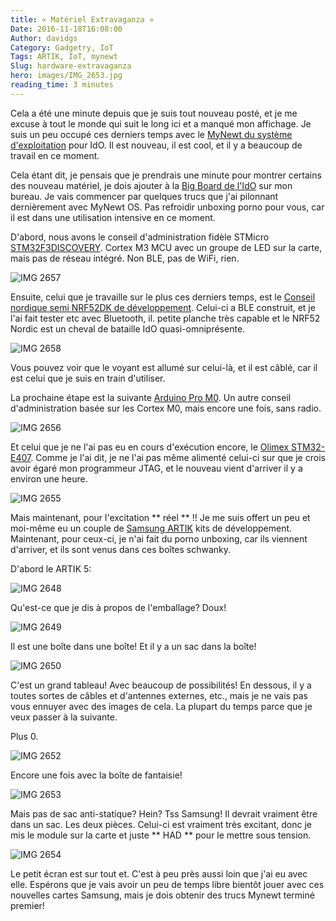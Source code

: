 ```yaml
---
title: « Matériel Extravaganza »
Date: 2016-11-18T16:08:00
Author: davidgs
Category: Gadgetry, IoT
Tags: ARTIK, IoT, mynewt
Slug: hardware-extravaganza
hero: images/IMG_2653.jpg
reading_time: 3 minutes
---
```


Cela a été une minute depuis que je suis tout nouveau posté, et je me excuse à tout le monde qui suit le long ici et a manqué mon affichage. Je suis un peu occupé ces derniers temps avec le [MyNewt du système d'exploitation](http://mynewt.apache.org) pour IdO. Il est nouveau, il est cool, et il y a beaucoup de travail en ce moment.

Cela étant dit, je pensais que je prendrais une minute pour montrer certains des nouveau matériel, je dois ajouter à la [Big Board de l'IdO](/posts/category/iot/the-big-board-of-iot-devices/) sur mon bureau. Je vais commencer par quelques trucs que j'ai pilonnant dernièrement avec MyNewt OS. Pas refroidir unboxing porno pour vous, car il est dans une utilisation intensive en ce moment.

D'abord, nous avons le conseil d'administration fidèle STMicro [STM32F3DISCOVERY](http://www.st.com/stm32f3discovery/). Cortex M3 MCU avec un groupe de LED sur la carte, mais pas de réseau intégré. Non BLE, pas de WiFi, rien.

![IMG 2657](/posts/category/iot/iot-hardware/images/IMG_2657.jpg)

Ensuite, celui que je travaille sur le plus ces derniers temps, est le [Conseil nordique semi NRF52DK de développement](https://www.nordicsemi.com/eng/Products/Getting-started-with-the-nRF52-Development-Kit). Celui-ci a BLE construit, et je l'ai fait tester etc avec Bluetooth, il. petite planche très capable et le NRF52 Nordic est un cheval de bataille IdO quasi-omniprésente.

![IMG 2658](/posts/category/iot/iot-hardware/images/IMG_2658.jpg)

Vous pouvez voir que le voyant est allumé sur celui-là, et il est câblé, car il est celui que je suis en train d'utiliser.

La prochaine étape est la suivante [Arduino Pro M0](https://www.adafruit.com/products/2417). Un autre conseil d'administration basée sur les Cortex M0, mais encore une fois, sans radio.

![IMG 2656](/posts/category/iot/iot-hardware/images/IMG_2656.jpg)

Et celui que je ne l'ai pas eu en cours d'exécution encore, le [Olimex STM32-E407](https://www.olimex.com/Products/Duino/STM32/OLIMEXINO-STM32/open-source-hardware). Comme je l'ai dit, je ne l'ai pas même alimenté celui-ci sur que je crois avoir égaré mon programmeur JTAG, et le nouveau vient d'arriver il y a environ une heure.

![IMG 2655](/posts/category/iot/iot-hardware/images/IMG_2655.jpg)

Mais maintenant, pour l'excitation ** réel ** !!<drum roll please> Je me suis offert un peu et moi-même eu un couple de [Samsung ARTIK](http://artik.io/) kits de développement. Maintenant, pour ceux-ci, je n'ai fait du porno unboxing, car ils viennent d'arriver, et ils sont venus dans ces boîtes schwanky.

D'abord le ARTIK 5:

![IMG 2648](/posts/category/iot/iot-hardware/images/IMG_2648.jpg)

Qu'est-ce que je dis à propos de l'emballage? Doux!

![IMG 2649](/posts/category/iot/iot-hardware/images/IMG_2649.jpg)

Il est une boîte dans une boîte! Et il y a un sac dans la boîte!

![IMG 2650](/posts/category/iot/iot-hardware/images/IMG_2650.jpg)

C'est un grand tableau! Avec beaucoup de possibilités! En dessous, il y a toutes sortes de câbles et d'antennes externes, etc., mais je ne vais pas vous ennuyer avec des images de cela. La plupart du temps parce que je veux passer à la suivante.

Plus 0.

![IMG 2652](/posts/category/iot/iot-hardware/images/IMG_2652.jpg)

Encore une fois avec la boîte de fantaisie!

![IMG 2653](/posts/category/iot/iot-hardware/images/IMG_2653.jpg)

Mais pas de sac anti-statique? Hein? Tss Samsung! Il devrait vraiment être dans un sac. Les deux pièces. Celui-ci est vraiment très excitant, donc je mis le module sur la carte et juste ** HAD ** pour le mettre sous tension.

![IMG 2654](/posts/category/iot/iot-hardware/images/IMG_2654.jpg)

Le petit écran est sur tout et. C'est à peu près aussi loin que j'ai eu avec elle. Espérons que je vais avoir un peu de temps libre bientôt jouer avec ces nouvelles cartes Samsung, mais je dois obtenir des trucs Mynewt terminé premier!
